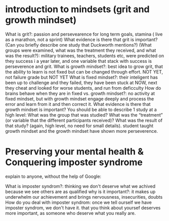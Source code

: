 # introduction to mindsets (grit and growth mindset)
What is grit?:  passion and persevearence for long term goals, stamina ( live as a marathon, not a sprint)
What evidence is there that grit is important? (Can you briefly describe one study that Duckworth mentions?) (What groups were examined, what was the treatment they received, and what was the result?): military trainees, teachers, students etc, were predicted on they success i a year later, and one variable that stack with success is perseverence and grit.
What is growth mindset?: best idea to grow grit, that the ability to learn is not fixed but can be changed through effort. NOT YET, not failure grade but NOT YET
What is fixed mindset?: their inteligent has been up to challenge and they failed, they have been stuck at NOW, next they cheat and looked for worse students, and run from deficculty
How do brains behave when they are in fixed vs. growth mindset?: no activity at fixed mindset, but with growth mindset engage deeply and process the error and learn from it and then correct it.
What evidence is there that growth mindset is important? You should be able to describe 1 study at a high level: What was the group that was studied? What was the “treatment” (or variable that the different participants received)? What was the result of that study? (again, high level, no need for small details). student taught growth mindset and the growth mindset have shown more perseverence.

# Preserving your mental health & Conquering imposter syndrome

explain to anyone, without the help of Google:

What is imposter syndrom?: thinking we don't  deserve what we achived because we see others are as qualified
why is it important?: it makes up underwhelm our achievement and brings nervousness, insecurities, doubts
How do you deal with imposter syndrom: once we tell ourself we have imposter syndrom, we don't have it. that you think about yoursef deserves more important, as someone who deserve what you really are.


